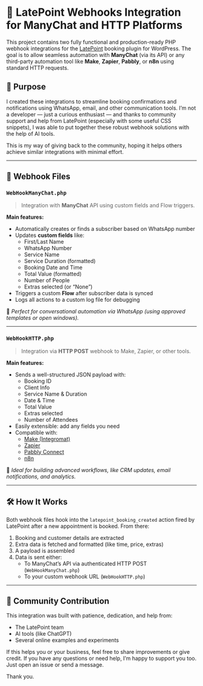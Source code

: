 # 📲 LatePoint Webhooks Integration for ManyChat and HTTP Platforms

This project contains two fully functional and production-ready PHP webhook integrations for the [LatePoint](https://latepoint.com) booking plugin for WordPress. The goal is to allow seamless automation with **ManyChat** (via its API) or any third-party automation tool like **Make**, **Zapier**, **Pabbly**, or **n8n** using standard HTTP requests.

## 🚀 Purpose

I created these integrations to streamline booking confirmations and notifications using WhatsApp, email, and other communication tools. I’m not a developer — just a curious enthusiast — and thanks to community support and help from LatePoint (especially with some useful CSS snippets), I was able to put together these robust webhook solutions with the help of AI tools.

This is my way of giving back to the community, hoping it helps others achieve similar integrations with minimal effort.

---

## 📁 Webhook Files

### `WebHookManyChat.php`

> Integration with **ManyChat** API using custom fields and Flow triggers.

**Main features:**
- Automatically creates or finds a subscriber based on WhatsApp number
- Updates **custom fields** like:
  - First/Last Name
  - WhatsApp Number
  - Service Name
  - Service Duration (formatted)
  - Booking Date and Time
  - Total Value (formatted)
  - Number of People
  - Extras selected (or “None”)
- Triggers a custom **Flow** after subscriber data is synced
- Logs all actions to a custom log file for debugging

📌 *Perfect for conversational automation via WhatsApp (using approved templates or open windows).*

---

### `WebHookHTTP.php`

> Integration via **HTTP POST** webhook to Make, Zapier, or other tools.

**Main features:**
- Sends a well-structured JSON payload with:
  - Booking ID
  - Client Info
  - Service Name & Duration
  - Date & Time
  - Total Value
  - Extras selected
  - Number of Attendees
- Easily extensible: add any fields you need
- Compatible with:
  - [Make (Integromat)](https://www.make.com)
  - [Zapier](https://zapier.com)
  - [Pabbly Connect](https://www.pabbly.com/connect/)
  - [n8n](https://n8n.io)

📌 *Ideal for building advanced workflows, like CRM updates, email notifications, and analytics.*

---

## 🛠 How It Works

Both webhook files hook into the `latepoint_booking_created` action fired by LatePoint after a new appointment is booked. From there:

1. Booking and customer details are extracted
2. Extra data is fetched and formatted (like time, price, extras)
3. A payload is assembled
4. Data is sent either:
   - To ManyChat’s API via authenticated HTTP POST (`WebHookManyChat.php`)
   - To your custom webhook URL (`WebHookHTTP.php`)

---

## 🤝 Community Contribution

This integration was built with patience, dedication, and help from:
- The LatePoint team
- AI tools (like ChatGPT)
- Several online examples and experiments

If this helps you or your business, feel free to share improvements or give credit. If you have any questions or need help, I’m happy to support you too. Just open an issue or send a message.

Thank you.
